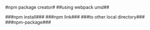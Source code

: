 #npm package creator#
##using webpack umd##

###npm install###
###npm link###
###to other local directory###
###npm-package###